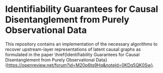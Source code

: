 # Identifiability Guarantees for Causal Disentanglement from Purely Observational Data

This repository contains an implementation of the necessary algorithms to recover upstream-layer representations of latent causal graphs as formulated in the paper \href{Identifiability Guarantees for Causal Disentanglement from Purely Observational Data}{https://openreview.net/forum?id=M20p6tq9Hq&noteId=0KDq5QK0Sw}.
